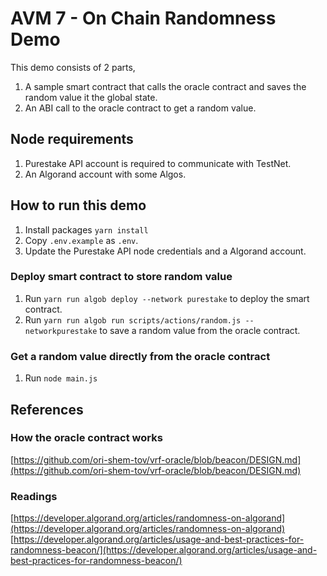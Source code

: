 # AVM 7 - On Chain Randomness Demo
This demo consists of 2 parts,

1. A sample smart contract that calls the oracle contract and saves the random value it the global state.
2. An ABI call to the oracle contract to get a random value.

## Node requirements
1. Purestake API account is required to communicate with TestNet.
2. An Algorand account with some Algos.

## How to run this demo
1. Install packages `yarn install`
2. Copy `.env.example` as `.env`. 
3. Update the Purestake API node credentials and a Algorand account.

### Deploy smart contract to store random value
1. Run `yarn run algob deploy --network purestake` to deploy the smart contract.
2. Run `yarn run algob run scripts/actions/random.js --networkpurestake` to save a random value from the oracle contract.

### Get a random value directly from the oracle contract
1. Run `node main.js`

## References

### How the oracle contract works
[https://github.com/ori-shem-tov/vrf-oracle/blob/beacon/DESIGN.md](https://github.com/ori-shem-tov/vrf-oracle/blob/beacon/DESIGN.md)

### Readings
[https://developer.algorand.org/articles/randomness-on-algorand](https://developer.algorand.org/articles/randomness-on-algorand)
[https://developer.algorand.org/articles/usage-and-best-practices-for-randomness-beacon/](https://developer.algorand.org/articles/usage-and-best-practices-for-randomness-beacon/)


